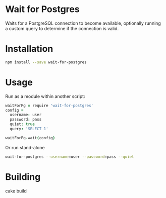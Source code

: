 
Wait for Postgres
===========

Waits for a PostgreSQL connection to become available, optionally running
a custom query to determine if the connection is valid.

Installation
============

```bash
npm install --save wait-for-postgres
```

Usage
=====

Run as a module within another script:

```coffeescript
waitForPg = require 'wait-for-postgres'
config =
  username: user
  password: pass
  quiet: true
  query: 'SELECT 1'

waitForPg.wait(config)
```

Or run stand-alone

```bash
wait-for-postgres --username=user --password=pass --quiet
```

Building
============

cake build

